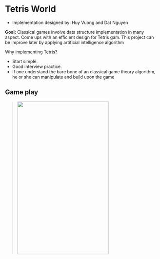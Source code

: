 # Tetris World
- Implementation designed by: Huy Vuong and Dat Nguyen

**Goal:** Classical games involve data structure implementation in many aspect. Come ups with an efficient design for Tetris gam. This project can be improve later by applying artificial intelligence algorithm

Why implementing Tetris?
- Start simple.
- Good interview practice.
- If one understand the bare bone of an classical game theory algorithm, he or she can manipulate and build upon the game


## Game play 
> <img src="https://user-images.githubusercontent.com/35666615/50545081-b4713f80-0bce-11e9-9789-5448c88392a7.jpg" height="500" width="300">
